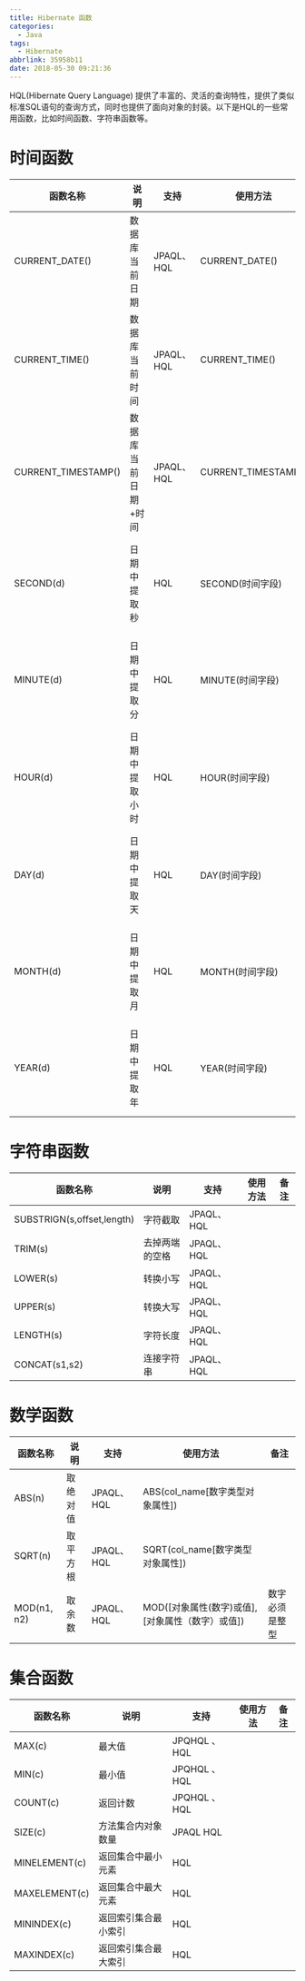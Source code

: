 ```yaml
---
title: Hibernate 函数
categories:
  - Java
tags:
  - Hibernate
abbrlink: 35958b11
date: 2018-05-30 09:21:36
---
```




HQL(Hibernate Query Language) 提供了丰富的、灵活的查询特性，提供了类似标准SQL语句的查询方式，同时也提供了面向对象的封装。以下是HQL的一些常用函数，比如时间函数、字符串函数等。



<!-- more -->



# 时间函数

| 函数名称            | 说明                | 支持       | 使用方法            | 备注             |
| ------------------- | ------------------- | ---------- | ------------------- | ---------------- |
| CURRENT_DATE()      | 数据库当前日期      | JPAQL、HQL | CURRENT_DATE()      |                  |
| CURRENT_TIME()      | 数据库当前时间      | JPAQL、HQL | CURRENT_TIME()      |                  |
| CURRENT_TIMESTAMP() | 数据库当前日期+时间 | JPAQL、HQL | CURRENT_TIMESTAMP() |                  |
| SECOND(d)           | 日期中提取秒        | HQL        | SECOND(时间字段)    | 空的时候返回null |
| MINUTE(d)           | 日期中提取分        | HQL        | MINUTE(时间字段)    | 空的时候返回null |
| HOUR(d)             | 日期中提取小时      | HQL        | HOUR(时间字段)      | 空的时候返回null |
| DAY(d)              | 日期中提取天        | HQL        | DAY(时间字段)       | 空的时候返回null |
| MONTH(d)            | 日期中提取月        | HQL        | MONTH(时间字段)     | 空的时候返回null |
| YEAR(d)             | 日期中提取年        | HQL        | YEAR(时间字段)      | 空的时候返回null |





# 字符串函数

| 函数名称                   | 说明           | 支持       | 使用方法 | 备注 |
| -------------------------- | -------------- | ---------- | -------- | ---- |
| SUBSTRIGN(s,offset,length) | 字符截取       | JPAQL、HQL |          |      |
| TRIM(s)                    | 去掉两端的空格 | JPAQL、HQL |          |      |
| LOWER(s)                   | 转换小写       | JPAQL、HQL |          |      |
| UPPER(s)                   | 转换大写       | JPAQL、HQL |          |      |
| LENGTH(s)                  | 字符长度       | JPAQL、HQL |          |      |
| CONCAT(s1,s2)              | 连接字符串     | JPAQL、HQL |          |      |





# 数学函数

| 函数名称    | 说明     | 支持       | 使用方法                                         | 备注           |
| ----------- | -------- | ---------- | ------------------------------------------------ | -------------- |
| ABS(n)      | 取绝对值 | JPAQL、HQL | ABS(col_name[数字类型对象属性])                  |                |
| SQRT(n)     | 取平方根 | JPAQL、HQL | SQRT(col_name[数字类型对象属性])                 |                |
| MOD(n1, n2) | 取余数   | JPAQL、HQL | MOD([对象属性(数字)或值],[对象属性（数字）或值]) | 数字必须是整型 |





# 集合函数

| 函数名称      | 说明                 | 支持         | 使用方法 | 备注 |
| ------------- | -------------------- | ------------ | -------- | ---- |
| MAX(c)        | 最大值               | JPQHQL 、HQL |          |      |
| MIN(c)        | 最小值               | JPQHQL 、HQL |          |      |
| COUNT(c)      | 返回计数             | JPQHQL 、HQL |          |      |
| SIZE(c)       | 方法集合内对象数量   | JPAQL HQL    |          |      |
| MINELEMENT(c) | 返回集合中最小元素   | HQL          |          |      |
| MAXELEMENT(c) | 返回集合中最大元素   | HQL          |          |      |
| MININDEX(c)   | 返回索引集合最小索引 | HQL          |          |      |
| MAXINDEX(c)   | 返回索引集合最大索引 | HQL          |          |      |



